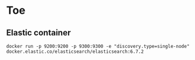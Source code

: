 # Toe

## Elastic container
`docker run -p 9200:9200 -p 9300:9300 -e "discovery.type=single-node" docker.elastic.co/elasticsearch/elasticsearch:6.7.2`